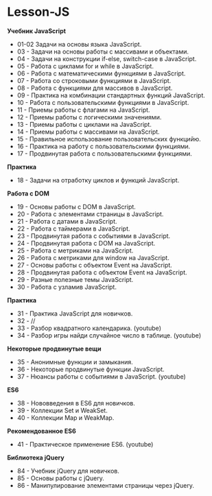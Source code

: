 # Lesson-JS

**Учебник JavaScript**
* 01-02 Задачи на основы языка JavaScript.
* 03 - Задачи на основы работы с массивами и объектами.
* 04 - Задачи на конструкции if-else, switch-case в JavaScript.
* 05 - Работа с циклами for и while в JavaScript.
* 06 - Работа с математическими функциями в JavaScript.
* 07 - Работа со строковыми функциями в JavaScript.
* 08 - Работа с функциями для массивов в JavaScript.
* 09 - Практика на комбинации стандартных функций JavaScript.
* 10 - Работа с пользовательскими функциями в JavaScript.
* 11 - Приемы работы с флагами на JavaScript.
* 12 - Приемы работы с логическими значениями.
* 13 - Приемы работы с циклами на JavaScript.
* 14 - Приемы работы с массивами на JavaScript.
* 15 - Правильное использование пользовательских функцийю.
* 16 - Практика на работу с пользовательскими функциями.
* 17 - Продвинутая работа с пользовательскими функциями.

**Практика**
* 18 - Задачи на отработку циклов и функций JavaScript.

**Работа с DOM**
* 19 - Основы работы с DOM в JavaScript.
* 20 - Работа с элементами страницы в JavaScript.
* 21 - Работа с датами в JavaScript.
* 22 - Работа с таймерами в JavaScript.
* 23 - Продвинутая работа с событиями в JavaScript.
* 24 - Продвинутая работа с DOM на JavaScript.
* 25 - Работа с метриками на JavaScript.
* 26 - Работа с метриками для window на JavaScript.
* 27 - Основы работы с объектом Event на JavaScript.
* 28 - Продвинутая работа с объектом Event на JavaScript.
* 29 - Разные полезные темы JavaScript.
* 30 - Работа с узламив JavaScript.

**Практика**
* 31 - Практика JavaScript для новичков.
* 32 - //
* 33 - Разбор квадратного календарика. (youtube)
* 34 - Разбор игры найди случайное число в таблице. (youtube)

**Некоторые продвинутые вещи**

* 35 - Анонимные функции и замыкания.
* 36 - Некоторые продвинутые функции JavaScript.
* 37 - Нюансы работы с событиями в JavaScript. (youtube)

**ES6**

* 38 - Нововведения в ES6 для новичков.
* 39 - Коллекции Set и WeakSet.
* 40 - Коллекции Map и WeakMap.

**Рекомендованное ES6**

* 41 - Практическое применение ES6. (youtube)

**Библиотека jQuery**

* 84 - Учебник jQuery для новичков.
* 85 - Основы работы с jQuery.
* 86 - Манипулирование элементами страницы через jQuery.